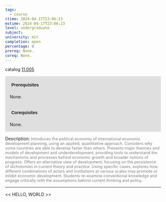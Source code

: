 ```yaml
---
tags:
  - course
ctime: 2024-04-17T23:06:23
mstime: 2024-04-17T23:06:23
level: undergraduate
subject: 
university: mit
completion: open
percentage: 0
prereq: None.
coreq: None.
---
```


catalog [11.005](http://student.mit.edu/catalog/m11a.html#11.005)

<span style="display: block; padding: 15px; background-color: rgb(100, 100, 100, 0.2);"><font id="m_prereq660_0" style="display: block; font-family: Arial, sans-serif; font-weight: bold; padding: 5px">Prerequisites</font><br><span id="prereq660_0">None.</span></span>
<span style="display: block; padding: 15px; background-color: rgb(100, 100, 100, 0.2);"><font id="m_coreq660_0" style="display: block; font-family: Arial, sans-serif; font-weight: bold; padding: 5px">Corequisites</font><br><span id="coreq660_0">None.</span></span>

<font style="">Description:</font>
<font style="color: grey; font-size: 0.8rem;">Introduces the political economy of international economic development planning, using an applied, quantitative approach. Considers why some countries are able to develop faster than others. Presents major theories and models of development and underdevelopment, providing tools to understand the mechanisms and processes behind economic growth and broader notions of progress. Offers an alternative view of development, focusing on the persistence of dichotomies in current theory and practice. Using specific cases, explores how different combinations of actors and institutions at various scales may promote or inhibit economic development. Students re-examine conventional knowledge and engage critically with the assumptions behind current thinking and policy.</font>



---

<< HELLO, WORLD >>

